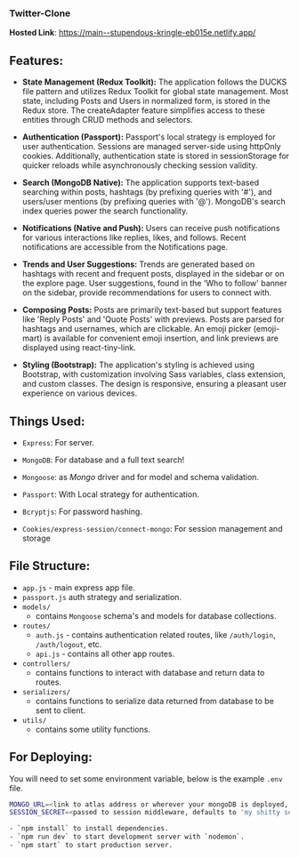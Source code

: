### Twitter-Clone
**Hosted Link**: https://main--stupendous-kringle-eb015e.netlify.app/

## Features:
- **State Management (Redux Toolkit):** The application follows the DUCKS file pattern and utilizes Redux Toolkit for global state management. Most state, including Posts and Users in normalized form, is stored in the Redux store. The createAdapter feature simplifies access to these entities through CRUD methods and selectors.

- **Authentication (Passport):** Passport's local strategy is employed for user authentication. Sessions are managed server-side using httpOnly cookies. Additionally, authentication state is stored in sessionStorage for quicker reloads while asynchronously checking session validity.

- **Search (MongoDB Native):** The application supports text-based searching within posts, hashtags (by prefixing queries with '#'), and users/user mentions (by prefixing queries with '@'). MongoDB's search index queries power the search functionality.

- **Notifications (Native and Push):** Users can receive push notifications for various interactions like replies, likes, and follows. Recent notifications are accessible from the Notifications page.

- **Trends and User Suggestions:** Trends are generated based on hashtags with recent and frequent posts, displayed in the sidebar or on the explore page. User suggestions, found in the 'Who to follow' banner on the sidebar, provide recommendations for users to connect with.

- **Composing Posts:** Posts are primarily text-based but support features like 'Reply Posts' and 'Quote Posts' with previews. Posts are parsed for hashtags and usernames, which are clickable. An emoji picker (emoji-mart) is available for convenient emoji insertion, and link previews are displayed using react-tiny-link.

- **Styling (Bootstrap):** The application's styling is achieved using Bootstrap, with customization involving Sass variables, class extension, and custom classes. The design is responsive, ensuring a pleasant user experience on various devices.

## Things Used:

- `Express`: For server.

- `MongoDB`: For database and a full text search!

- `Mongoose`: as *Mongo* driver and for model and schema validation.

- `Passport`: With Local strategy for authentication.

- `Bcryptjs`: For password hashing.

- `Cookies/express-session/connect-mongo`: For session management and storage

## File Structure:

- `app.js` - main express app file.
- `passport.js` auth strategy and serialization.
- `models/`
  - contains `Mongoose` schema's and models for database collections.
- `routes/`
  - `auth.js` - contains authentication related routes, like `/auth/login`, `/auth/logout`, etc.
  - `api.js` - contains all other app routes.
- `controllers/`
  - contains functions to interact with database and return data to routes.
- `serializers/`
  - contains functions to serialize data returned from database to be sent to client.
- `utils/`
  - contains some utility functions.

## For Deploying:

You will need to set some environment variable, below is the example `.env` file.

```bash
MONGO_URL=<link to atlas address or wherever your mongoDB is deployed, defaults to 'mongodb://localhost/test'>
SESSION_SECRET=<passed to session middleware, defaults to 'my shitty session secret'>

- `npm install` to install dependencies.
- `npm run dev` to start development server with `nodemon`.
- `npm start` to start production server.
